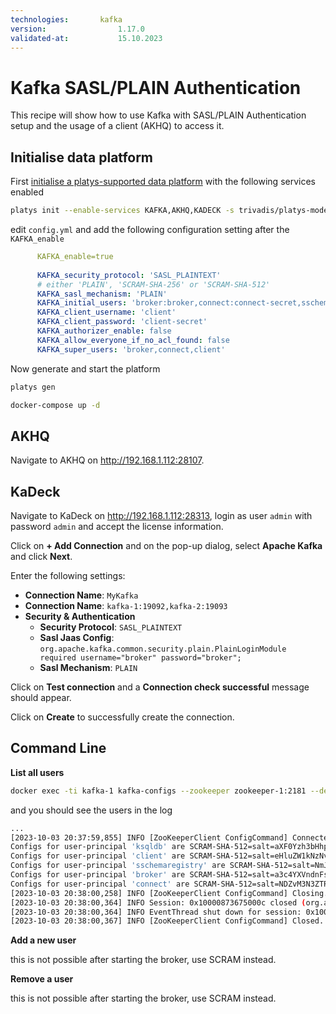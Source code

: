 ```yaml
---
technologies:       kafka
version:				1.17.0
validated-at:			15.10.2023
---
```


# Kafka SASL/PLAIN Authentication

This recipe will show how to use Kafka with SASL/PLAIN Authentication setup and the usage of a client (AKHQ) to access it.

## Initialise data platform

First [initialise a platys-supported data platform](../documentation/getting-started) with the following services enabled

```bash
platys init --enable-services KAFKA,AKHQ,KADECK -s trivadis/platys-modern-data-platform -w 1.17.0
```

edit `config.yml` and add the following configuration setting after the `KAFKA_enable`

```yaml
      KAFKA_enable=true
      
      KAFKA_security_protocol: 'SASL_PLAINTEXT'
      # either 'PLAIN', 'SCRAM-SHA-256' or 'SCRAM-SHA-512'
      KAFKA_sasl_mechanism: 'PLAIN'
      KAFKA_initial_users: 'broker:broker,connect:connect-secret,sschemaregistry:chemaregistry-secret,ksqldb:ksqldb-secret,client:client-secret'
      KAFKA_client_username: 'client'
      KAFKA_client_password: 'client-secret'
      KAFKA_authorizer_enable: false
      KAFKA_allow_everyone_if_no_acl_found: false
      KAFKA_super_users: 'broker,connect,client'

```

Now generate and start the platform 

```bash
platys gen

docker-compose up -d
```

## AKHQ

Navigate to AKHQ on <http://192.168.1.112:28107>.

## KaDeck

Navigate to KaDeck on <http://192.168.1.112:28313>, login as user `admin` with password `admin` and accept the license information.

Click on **+ Add Connection** and on the pop-up dialog, select **Apache Kafka** and click **Next**.

Enter the following settings:
  
  * **Connection Name**: `MyKafka`
  * **Connection Name**: `kafka-1:19092,kafka-2:19093`
  * **Security & Authentication**
  	 * **Security Protocol**: `SASL_PLAINTEXT`
  	 * **Sasl Jaas Config**: `org.apache.kafka.common.security.plain.PlainLoginModule required username="broker" password="broker";`
  	 * **Sasl Mechanism**: `PLAIN` 
  
Click on **Test connection** and a **Connection check successful** message should appear.

Click on **Create** to successfully create the connection.

## Command Line

**List all users**

```bash
docker exec -ti kafka-1 kafka-configs --zookeeper zookeeper-1:2181 --describe --entity-type users
```

and you should see the users in the log

```bash
...
[2023-10-03 20:37:59,855] INFO [ZooKeeperClient ConfigCommand] Connected. (kafka.zookeeper.ZooKeeperClient)
Configs for user-principal 'ksqldb' are SCRAM-SHA-512=salt=aXF0Yzh3bHhpbHlxYWx5cjZyMW9qa2kwbQ==,stored_key=lt5FvEAbOqkfYNwIloFE6h8AuSM5ZueoGIwPP7btV3rQ4r+85ftXCbybSJAxZHCaMsmJbJwCroDpPJRuxFbbNw==,server_key=5RP/+5S4Agcd+pXKw8EO7NyGrrzLceBgyuP03SxJ7kvZ+9ciE8OTD78iD850nX7/25BLvongubZzlPCWajCcdA==,iterations=4096,SCRAM-SHA-256=salt=NTBnZ3Z1aWx1dnUweHR6cXljNm9lOHE0ZQ==,stored_key=+g3occP5Pi1XM1oQjf9nP8x3lQrd6JYAmrx/TfiUn3o=,server_key=OFc7MDhPFeOm6PIRHBywL4NT6phtaPCgNl+3Tj69vv8=,iterations=4096
Configs for user-principal 'client' are SCRAM-SHA-512=salt=eHluZW1kNzNvcjg2OHluZzk2MDNqeHllaA==,stored_key=dHN31tVlvL6DC7eFabyCPdhZjc2BijFbxX4vmh7l/L/lvRHW16r7dnTGeA76jXRiBfeOLLkyUw7nh65gw+irrQ==,server_key=1y5Cev8lA8ygUsqzLmcMb73BqtI/ivl++MfonWVaC7XrJJOq50KB6es764Z4HjrUExT74b2GRMxz1u05fxIJvg==,iterations=4096,SCRAM-SHA-256=salt=MTZnam5jYTYwaWl2dGN3dmJiaHN3aTJmNjM=,stored_key=doDuhjE0Hpkq3U2INTuuHbqrXUivDIyq8Oqceck3i3k=,server_key=NCfC1b/iBx8wVZwTOXtRMUJnRlmoKrfecGmkp8/7p5Q=,iterations=4096
Configs for user-principal 'sschemaregistry' are SCRAM-SHA-512=salt=NmJ3aTlsazR3cWNudDRyZW9qMXRhY2w3eA==,stored_key=r64+7cdMZ1Z+inkDn+JtZ2aVBIg++Od/WlpvWfj2bgm80A5LOLglQ1Z86wmDTracOClXsEgPK5sNQ+6AucJjDw==,server_key=76wg9XkZLfgxQXsazC7gs7ifJjuXWm2KfsJkc1FlL11cCCioWezww1Df0nlspAzvlUqBz4M19kQ+j2aLnLwa+g==,iterations=4096,SCRAM-SHA-256=salt=czJ4bmJqbGlhdnU5aGVtdnhkeGg5cWVmbA==,stored_key=NSWGeDeoX6nqTZZWGP3klehxPbxFLHU5i2X1Ts6ozCw=,server_key=LL9tBIsJKV+dG44gDgcbQ9LUmjfZppcWp3RnnxobP7M=,iterations=4096
Configs for user-principal 'broker' are SCRAM-SHA-512=salt=a3c4YXVndnFsdDd4aWh4ODl0a2tkeXVtcg==,stored_key=bWyJdKsAhAUHuIT1qtpyYkypMZD/Oz9B7Z1qWXh6MlqEpP8jQf917h3OFtAac0fWWDx7Rekg+dNURjrYJpxyjA==,server_key=OIjLoTD/GiQdeXAEFlKCnbFs8M7L83WVk5r8V2qPSuoGTyhhwjwO2Spl+gV9l0JymWuzurNSc/ZyERPFpsqEbg==,iterations=4096,SCRAM-SHA-256=salt=MTB5bXJleWdtZ3lleXkwcmd2c3pjYTh5emY=,stored_key=PXzNiG8iJGHL5VeLUpPyHbuZdpjg5vCFW5Vfy9kAEiI=,server_key=sVnBfcdBLiUslEVwPIJt9yaMpSZvH5T5cVxSv2CkzCQ=,iterations=4096
Configs for user-principal 'connect' are SCRAM-SHA-512=salt=NDZvM3N3ZTRxdTM2d2hoMHl3NnAwY2VjOA==,stored_key=RSvEr+Dj3lVzi5AkDp07PPvQTB4eyNDCVnmSy8Q+EZuYpXROT1Mm2D5Qjm/BxkhVnlp2QyV8EBXdw3PZq27t8Q==,server_key=rr4qqSnQefOAQhEdYFKYjioiyndeqWkH8d/jbCQQ04SDzg/4pMiTY+UuOsqpBvX2nWoZ167eP6eoq6OddQQ/2g==,iterations=4096,SCRAM-SHA-256=salt=Yjc0MnR6a2drMDc1Z2k2OXh4NGZvY2Y3bA==,stored_key=TgF9/Itu8sX5EuPqjCV3OVl2Ishkubk+Bwq3JwuDX1M=,server_key=DoqYMzrksN75ZskQUpgxx3jsg1Aw9owy7zi5gathssg=,iterations=4096
[2023-10-03 20:38:00,258] INFO [ZooKeeperClient ConfigCommand] Closing. (kafka.zookeeper.ZooKeeperClient)
[2023-10-03 20:38:00,364] INFO Session: 0x10000873675000c closed (org.apache.zookeeper.ZooKeeper)
[2023-10-03 20:38:00,364] INFO EventThread shut down for session: 0x10000873675000c (org.apache.zookeeper.ClientCnxn)
[2023-10-03 20:38:00,367] INFO [ZooKeeperClient ConfigCommand] Closed. (kafka.zookeeper.ZooKeeperClient)
```

**Add a new user**

this is not possible after starting the broker, use SCRAM instead.

**Remove a user**

this is not possible after starting the broker, use SCRAM instead.
